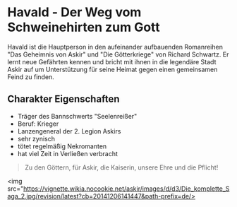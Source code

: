 # Havald - Der Weg vom Schweinehirten zum Gott

Havald ist die Hauptperson in den aufeinander aufbauenden Romanreihen "Das Geheimnis von Askir" und "Die Götterkriege" von Richard Schwartz. Er lernt neue Gefährten kennen und bricht mit ihnen in die legendäre Stadt Askir auf um Unterstützung für seine Heimat gegen einen gemeinsamen Feind zu finden.

## Charakter Eigenschaften
* Träger des Bannschwerts "Seelenreißer"
* Beruf: Krieger
* Lanzengeneral der 2. Legion Askirs
* sehr zynisch
* tötet regelmäßig Nekromanten
* hat viel Zeit in Verließen verbracht

> Zu den Göttern, für Askir, die Kaiserin, unsere Ehre und die Pflicht!

<img src="https://vignette.wikia.nocookie.net/askir/images/d/d3/Die_komplette_Saga_2.jpg/revision/latest?cb=20141206141447&path-prefix=de/>
